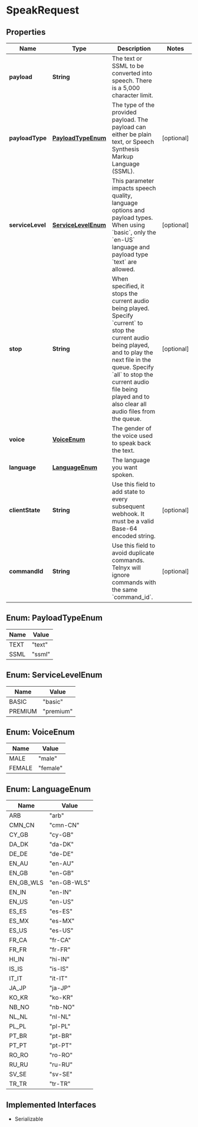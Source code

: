 

# SpeakRequest

## Properties

Name | Type | Description | Notes
------------ | ------------- | ------------- | -------------
**payload** | **String** | The text or SSML to be converted into speech. There is a 5,000 character limit. | 
**payloadType** | [**PayloadTypeEnum**](#PayloadTypeEnum) | The type of the provided payload. The payload can either be plain text, or Speech Synthesis Markup Language (SSML). |  [optional]
**serviceLevel** | [**ServiceLevelEnum**](#ServiceLevelEnum) | This parameter impacts speech quality, language options and payload types. When using &#x60;basic&#x60;, only the &#x60;en-US&#x60; language and payload type &#x60;text&#x60; are allowed. |  [optional]
**stop** | **String** | When specified, it stops the current audio being played.  Specify &#x60;current&#x60; to stop the current audio being played, and to play the next file in the queue. Specify &#x60;all&#x60; to stop the current audio file being played and to also clear all audio files from the queue. |  [optional]
**voice** | [**VoiceEnum**](#VoiceEnum) | The gender of the voice used to speak back the text. | 
**language** | [**LanguageEnum**](#LanguageEnum) | The language you want spoken. | 
**clientState** | **String** | Use this field to add state to every subsequent webhook. It must be a valid Base-64 encoded string. |  [optional]
**commandId** | **String** | Use this field to avoid duplicate commands. Telnyx will ignore commands with the same &#x60;command_id&#x60;. |  [optional]



## Enum: PayloadTypeEnum

Name | Value
---- | -----
TEXT | &quot;text&quot;
SSML | &quot;ssml&quot;



## Enum: ServiceLevelEnum

Name | Value
---- | -----
BASIC | &quot;basic&quot;
PREMIUM | &quot;premium&quot;



## Enum: VoiceEnum

Name | Value
---- | -----
MALE | &quot;male&quot;
FEMALE | &quot;female&quot;



## Enum: LanguageEnum

Name | Value
---- | -----
ARB | &quot;arb&quot;
CMN_CN | &quot;cmn-CN&quot;
CY_GB | &quot;cy-GB&quot;
DA_DK | &quot;da-DK&quot;
DE_DE | &quot;de-DE&quot;
EN_AU | &quot;en-AU&quot;
EN_GB | &quot;en-GB&quot;
EN_GB_WLS | &quot;en-GB-WLS&quot;
EN_IN | &quot;en-IN&quot;
EN_US | &quot;en-US&quot;
ES_ES | &quot;es-ES&quot;
ES_MX | &quot;es-MX&quot;
ES_US | &quot;es-US&quot;
FR_CA | &quot;fr-CA&quot;
FR_FR | &quot;fr-FR&quot;
HI_IN | &quot;hi-IN&quot;
IS_IS | &quot;is-IS&quot;
IT_IT | &quot;it-IT&quot;
JA_JP | &quot;ja-JP&quot;
KO_KR | &quot;ko-KR&quot;
NB_NO | &quot;nb-NO&quot;
NL_NL | &quot;nl-NL&quot;
PL_PL | &quot;pl-PL&quot;
PT_BR | &quot;pt-BR&quot;
PT_PT | &quot;pt-PT&quot;
RO_RO | &quot;ro-RO&quot;
RU_RU | &quot;ru-RU&quot;
SV_SE | &quot;sv-SE&quot;
TR_TR | &quot;tr-TR&quot;


## Implemented Interfaces

* Serializable


